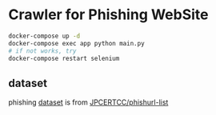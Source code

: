 # Crawler for Phishing WebSite

```sh
docker-compose up -d
docker-compose exec app python main.py
# if not works, try
docker-compose restart selenium
```

## dataset

phishing [dataset](./phishurls.csv) is from [JPCERTCC/phishurl-list](https://github.com/JPCERTCC/phishurl-list/blob/main/2023)
